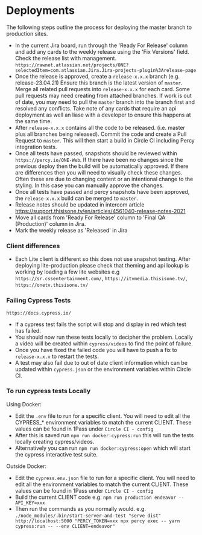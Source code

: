 # Deployments

The following steps outline the process for deploying the master branch to production sites.

- In the current Jira board, run through the 'Ready For Release' column and add any cards to the weekly release using the 'Fix Versions' field. Check the release list with management.  `https://rawnet.atlassian.net/projects/ONE?selectedItem=com.atlassian.Jira.Jira-projects-plugin%3Arelease-page`
- Once the release is approved, create a `release-x.x.x` branch (e.g. release-23.04.21) Ensure this branch is the latest version of `master`.  Merge all related pull requests into `release-x.x.x` for each card. Some pull requests may need creating from attached branches. If work is out of date, you may need to pull the `master` branch into the branch first and resolved any conflicts. Take note of any cards that require an api deployment as well an liase with a developer to ensure this happens at the same time.
- After `release-x.x.x` contains all the code to be released. (i.e. master plus all branches being released). Commit the code and create a Pull Request to `master`. This will then start a build in Circle CI including Percy integration tests.
- Once all tests have passed, snapshots should be reviewed within `https://percy.io/ONE-Web`. If there have been no changes since the previous deploy then the build will be automatically approved. If there are differences then you will need to visually check these changes. Often these are due to changing content or an intentional change to the styling. In this case you can manually approve the changes.
- Once all tests have passed and percy snapshots have been approved, the `release-x.x.x` build can be merged to `master`.
- Release notes should be updated in intercom article https://support.thisisone.tv/en/articles/4561040-release-notes-2021
- Move all cards from 'Ready For Release' column to 'Final QA (Production)' column in Jira.
- Mark the weekly release as 'Released' in Jira

### Client differences
- Each Lite client is different so this does not use snapshot testing. After deploying lite-production please check that theming and api lookup is working by loading a few lite websites e.g `https://sr.cssentertainment.com/`, `https://itvmedia.thisisone.tv/`, `https://onetv.thisisone.tv/`

### Failing Cypress Tests
`https://docs.cypress.io/`
- If a cypress test fails the script will stop and display in red which test has failed.
- You should now run these tests locally to decipher the problem. Locally a video will be created within `cypress/videos` to find the point of failure.
- Once you have fixed the failed code you will have to push a fix to `release-x.x.x` to restart the tests.
- A test may also fail due to out of date client information which can be updated within `cypress.json` or the environment variables within Circle CI.


### To run cypress tests Locally

Using Docker:

- Edit the `.env` file to run for a specific client. You will need to edit all the CYPRESS_* environment variables to match the current CLIENT. These values can be found in 1Pass under `Circle CI - config`
- After this is saved run `npm run docker:cypress:run` this will run the tests locally creating cypress/videos.
- Alternatively you can run `npm run docker:cypress:open` which will start the cypress interactive test suite.

Outside Docker:

- Edit the `cypress.env.json` file to run for a specific client. You will need to edit all the environment variables to match the current CLIENT. These values can be found in 1Pass under `Circle CI - config`
- Build the current CLIENT code e.g. `npm run production endeavor --API_KEY=xxx`
- Then run the commands as you normally would. e.g. `./node_modules/.bin/start-server-and-test "serve dist" http://localhost:5000 "PERCY_TOKEN=xxx npx percy exec -- yarn cypress:run -- --env CLIENT=endeavor"`